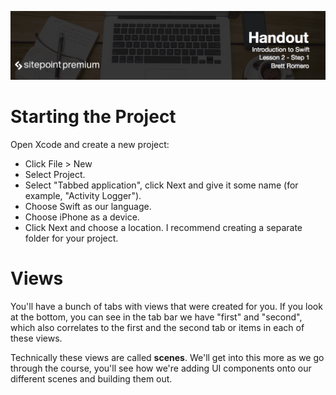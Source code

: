 ![](headings/2.1.png)

# Starting the Project

Open Xcode and create a new project:

* Click File > New
* Select Project.
* Select "Tabbed application", click Next and give it some name (for example, "Activity Logger").
* Choose Swift as our language.
* Choose iPhone as a device.
* Click Next and choose a location. I recommend creating a separate folder for your project.

# Views

You'll have a bunch of tabs with views that were created for you. If you look at the bottom, you can see in the tab bar we have "first" and "second", which also correlates to the first and the second tab or items in each of these views.

Technically these views are called **scenes**. We'll get into this more as we go through the course, you'll see how we're adding UI components onto our different scenes and building them out.